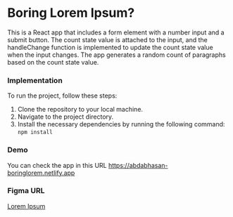 # Boring Lorem Ipsum?

This is a React app that includes a form element with a number input and a submit button. The count state value is attached to the input, and the handleChange function is implemented to update the count state value when the input changes. The app generates a random count of paragraphs based on the count state value.

### Implementation

To run the project, follow these steps:

1. Clone the repository to your local machine.
1. Navigate to the project directory.
1. Install the necessary dependencies by running the following command: `npm install`

### Demo

You can check the app in this URL https://abdabhasan-boringlorem.netlify.app

### Figma URL

[Lorem Ipsum](https://www.figma.com/file/JRDDc3aN6uiBS3yvjbkk0s/Lorem-ipsum?node-id=0%3A1&t=cLtQmBowNmb4V0jP-1)
